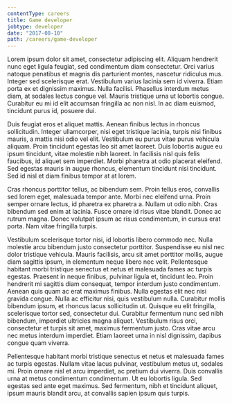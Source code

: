 ```yaml
---
contentType: careers
title: Game developer
jobtype: developer
date: "2017-08-10"
path: /careers/game-developer
---
```


Lorem ipsum dolor sit amet, consectetur adipiscing elit. Aliquam hendrerit nunc eget ligula feugiat, sed condimentum diam consectetur. Orci varius natoque penatibus et magnis dis parturient montes, nascetur ridiculus mus. Integer sed scelerisque erat. Vestibulum varius lacinia sem id viverra. Etiam porta ex et dignissim maximus. Nulla facilisi. Phasellus interdum metus diam, at sodales lectus congue vel. Mauris tristique urna ut lobortis congue. Curabitur eu mi id elit accumsan fringilla ac non nisl. In ac diam euismod, tincidunt purus id, posuere dui.

Duis feugiat eros et aliquet mattis. Aenean finibus lectus in rhoncus sollicitudin. Integer ullamcorper, nisi eget tristique lacinia, turpis nisi finibus mauris, a mattis nisi odio vel elit. Vestibulum eu purus vitae purus vehicula aliquam. Proin tincidunt egestas leo sit amet laoreet. Duis lobortis augue eu ipsum tincidunt, vitae molestie nibh laoreet. In facilisis nisl quis felis faucibus, id aliquet sem imperdiet. Morbi pharetra at odio placerat eleifend. Sed egestas mauris in augue rhoncus, elementum tincidunt nisi tincidunt. Sed id nisl et diam finibus tempor at at lorem.

Cras rhoncus porttitor tellus, ac bibendum sem. Proin tellus eros, convallis sed lorem eget, malesuada tempor ante. Morbi nec eleifend urna. Proin semper ornare lectus, id pharetra ex pharetra a. Nullam ut odio nibh. Cras bibendum sed enim at lacinia. Fusce ornare id risus vitae blandit. Donec ac rutrum magna. Donec volutpat ipsum ac risus condimentum, in cursus erat porta. Nam vitae fringilla turpis.

Vestibulum scelerisque tortor nisi, id lobortis libero commodo nec. Nulla molestie arcu bibendum justo consectetur porttitor. Suspendisse eu nisl nec dolor tristique vehicula. Mauris facilisis, arcu sit amet porttitor mollis, augue diam sagittis ipsum, in elementum neque libero nec velit. Pellentesque habitant morbi tristique senectus et netus et malesuada fames ac turpis egestas. Praesent in neque finibus, pulvinar ligula et, tincidunt leo. Proin hendrerit mi sagittis diam consequat, tempor interdum justo condimentum. Aenean quis quam ac erat maximus finibus. Nulla egestas elit nec nisi gravida congue. Nulla ac efficitur nisi, quis vestibulum nulla. Curabitur mollis bibendum ipsum, et rhoncus lacus sollicitudin ut. Quisque eu elit fringilla, scelerisque tortor sed, consectetur dui. Curabitur fermentum nunc sed nibh bibendum, imperdiet ultricies magna aliquet. Vestibulum risus orci, consectetur et turpis sit amet, maximus fermentum justo. Cras vitae arcu nec metus interdum imperdiet. Etiam laoreet urna in nisl dignissim, dapibus congue quam viverra.

Pellentesque habitant morbi tristique senectus et netus et malesuada fames ac turpis egestas. Nullam vitae lacus pulvinar, vestibulum metus ut, sodales mi. Proin ornare nisl et arcu imperdiet, ac pretium dui viverra. Duis convallis urna at metus condimentum condimentum. Ut eu lobortis ligula. Sed egestas sed ante eget maximus. Sed fermentum, nibh et tincidunt aliquet, ipsum mauris blandit arcu, at convallis sapien ipsum quis turpis.
